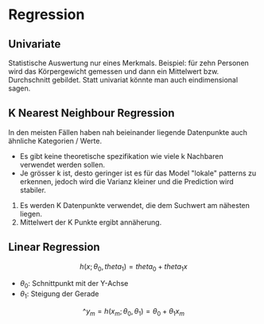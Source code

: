 # Regression

## Univariate

Statistische Auswertung nur eines Merkmals.
Beispiel: für zehn Personen wird das Körpergewicht gemessen und dann ein Mittelwert bzw. Durchschnitt gebildet. Statt univariat könnte man auch eindimensional sagen.


## K Nearest Neighbour Regression

In den meisten Fällen haben nah beieinander liegende Datenpunkte auch ähnliche Kategorien / Werte.

- Es gibt keine theoretische spezifikation wie viele k Nachbaren verwendet werden sollen.
- Je grösser k ist, desto geringer ist es für das Model "lokale" patterns zu erkennen, jedoch wird die Varianz kleiner und die Prediction wird stabiler.

1. Es werden K Datenpunkte verwendet, die dem Suchwert am nähesten liegen.
2. Mittelwert der K Punkte ergibt annäherung.

## Linear Regression

$$
h(x; \theta_0, theta_1) = theta_0 + theta_1 x
$$

- $\theta_0$: Schnittpunkt mit der Y-Achse
- $\theta_1$: Steigung der Gerade

$$
\^{y}_m = h(x_m; \theta_0, \theta_1) = \theta_0 + \theta_1 x_m
$$

